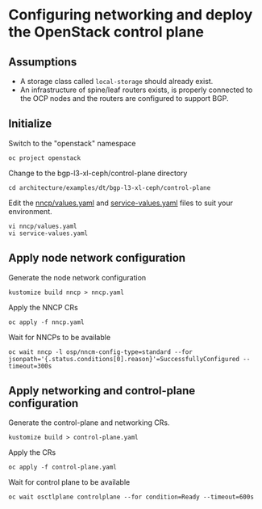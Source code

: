 # Configuring networking and deploy the OpenStack control plane

## Assumptions

- A storage class called `local-storage` should already exist.
- An infrastructure of spine/leaf routers exists, is properly connected to the
  OCP nodes and the routers are configured to support BGP.

## Initialize

Switch to the "openstack" namespace
```
oc project openstack
```
Change to the bgp-l3-xl-ceph/control-plane directory
```
cd architecture/examples/dt/bgp-l3-xl-ceph/control-plane
```
Edit the [nncp/values.yaml](control-plane/nncp/values.yaml) and
[service-values.yaml](control-plane/service-values.yaml) files to suit
your environment.
```
vi nncp/values.yaml
vi service-values.yaml
```

## Apply node network configuration

Generate the node network configuration
```
kustomize build nncp > nncp.yaml
```
Apply the NNCP CRs
```
oc apply -f nncp.yaml
```
Wait for NNCPs to be available
```
oc wait nncp -l osp/nncm-config-type=standard --for jsonpath='{.status.conditions[0].reason}'=SuccessfullyConfigured --timeout=300s
```

## Apply networking and control-plane configuration

Generate the control-plane and networking CRs.
```
kustomize build > control-plane.yaml
```
Apply the CRs
```
oc apply -f control-plane.yaml
```

Wait for control plane to be available
```
oc wait osctlplane controlplane --for condition=Ready --timeout=600s
```

